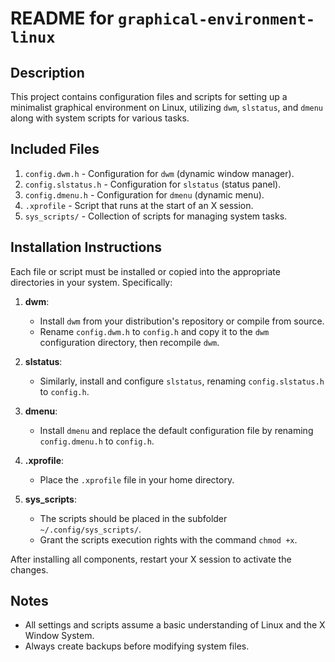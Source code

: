 # README for `graphical-environment-linux`

## Description
This project contains configuration files and scripts for setting up a minimalist graphical environment on Linux, utilizing `dwm`, `slstatus`, and `dmenu` along with system scripts for various tasks.

## Included Files
1. `config.dwm.h` - Configuration for `dwm` (dynamic window manager).
2. `config.slstatus.h` - Configuration for `slstatus` (status panel).
3. `config.dmenu.h` - Configuration for `dmenu` (dynamic menu).
4. `.xprofile` - Script that runs at the start of an X session.
5. `sys_scripts/` - Collection of scripts for managing system tasks.

## Installation Instructions
Each file or script must be installed or copied into the appropriate directories in your system. Specifically:

1. **dwm**:
   - Install `dwm` from your distribution's repository or compile from source.
   - Rename `config.dwm.h` to `config.h` and copy it to the `dwm` configuration directory, then recompile `dwm`.

2. **slstatus**:
   - Similarly, install and configure `slstatus`, renaming `config.slstatus.h` to `config.h`.

3. **dmenu**:
   - Install `dmenu` and replace the default configuration file by renaming `config.dmenu.h` to `config.h`.

4. **.xprofile**:
   - Place the `.xprofile` file in your home directory.

5. **sys_scripts**:
   - The scripts should be placed in the subfolder `~/.config/sys_scripts/`.
   - Grant the scripts execution rights with the command `chmod +x`.

After installing all components, restart your X session to activate the changes.

## Notes
- All settings and scripts assume a basic understanding of Linux and the X Window System.
- Always create backups before modifying system files.

